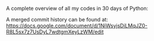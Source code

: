 A complete overview of all my codes in 30 days of Python:

A merged commit history can be found at: https://docs.google.com/document/d/1NiWsyjsDiLMqJZ0-R8L5sx7z7UsDyL7wdtgmXeyLzWM/edit
